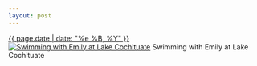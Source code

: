 ```yaml
---
layout: post
---
```


<p>
  <time><a href="/1">{{ page.date | date: "%e %B, %Y" }}</a></time>
  <a href="/1"><img src="{{ site.assets_url }}/1-640.jpg" srcset="{{ site.assets_url }}/1-1280.jpg 1280w, {{ site.assets_url }}/1-960.jpg 960w, {{ site.assets_url }}/1-640.jpg 640w, {{ site.assets_url }}/1-320.jpg 320w" sizes="(min-width: 700px) 50vw, calc(100vw - 2rem)" alt="Swimming with Emily at Lake Cochituate" /></a>
  <span>Swimming with Emily at Lake Cochituate</span>
</p>
